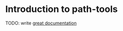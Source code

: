 # Introduction to path-tools

TODO: write [great documentation](http://jacobian.org/writing/what-to-write/)
